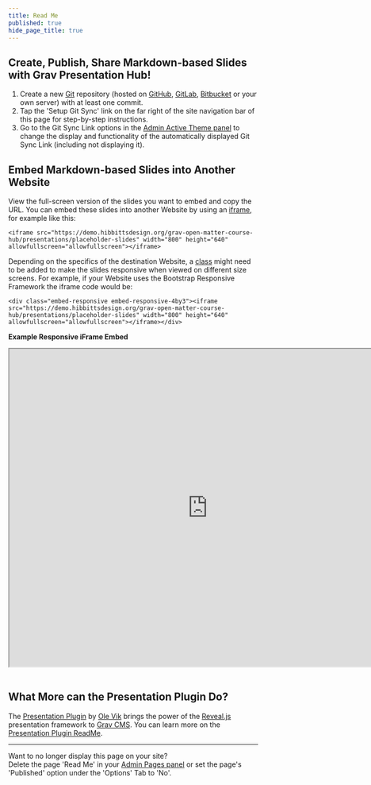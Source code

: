 ```yaml
---
title: Read Me
published: true
hide_page_title: true
---
```


## Create, Publish, Share Markdown-based Slides with Grav Presentation Hub!

1. Create a new [Git](https://git-scm.com/) repository (hosted on [GitHub](https://github.com/), [GitLab](https://about.gitlab.com/), [Bitbucket](https://bitbucket.org/) or your own server) with at least one commit.
2. Tap the 'Setup Git Sync' link on the far right of the site navigation bar of this page for step-by-step instructions.
3. Go to the Git Sync Link options in the [Admin Active Theme panel](../../admin/themes/mytheme) to change the display and functionality of the automatically displayed Git Sync Link (including not displaying it).

## Embed Markdown-based Slides into Another Website

View the full-screen version of the slides you want to embed and copy the URL. You can embed these slides into another Website by using an [iframe](https://www.w3schools.com/tags/tag_iframe.asp), for example like this:

```
<iframe src="https://demo.hibbittsdesign.org/grav-open-matter-course-hub/presentations/placeholder-slides" width="800" height="640" allowfullscreen="allowfullscreen"></iframe>
```

Depending on the specifics of the destination Website, a [class](https://www.w3schools.com/html/html_classes.asp) might need to be added to make the slides responsive when viewed on different size screens. For example, if your Website uses the Bootstrap Responsive Framework the iframe code would be:

```
<div class="embed-responsive embed-responsive-4by3"><iframe src="https://demo.hibbittsdesign.org/grav-open-matter-course-hub/presentations/placeholder-slides" width="800" height="640" allowfullscreen="allowfullscreen"></iframe></div>
```

**Example Responsive iFrame Embed**  
<div class="embed-responsive embed-responsive-4by3"><iframe src="https://demo.hibbittsdesign.org/grav-open-matter-course-hub/presentations/placeholder-slides" width="800" height="640" allowfullscreen="allowfullscreen"></iframe></div>

<br>  

## What More can the Presentation Plugin Do?
The [Presentation Plugin](https://github.com/OleVik/grav-plugin-presentation) by [Ole Vik](https://olevik.me) brings the power of the [Reveal.js](https://revealjs.com/#/) presentation framework to [Grav CMS](https://getgrav.org/). You can learn more on the [Presentation Plugin ReadMe](https://github.com/OleVik/grav-plugin-presentation/blob/master/README.md).

<hr>

Want to no longer display this page on your site?  
Delete the page 'Read Me' in your [Admin Pages panel](../../admin/pages) or set the page's 'Published' option under the 'Options' Tab to 'No'.
